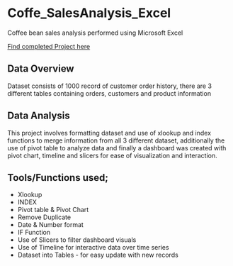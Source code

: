 # Coffe_SalesAnalysis_Excel
Coffee bean sales analysis performed using Microsoft Excel

[Find completed Project here](https://1drv.ms/x/s!AqTplGabyqQjbPpdr4yln5340wQ?e=utffLa&nav=MTVfe0JFRTM0QzE2LTI5MkMtMDY0Qi05N0Y3LTBDQzg1NTVBQUI2QX0)

## Data Overview

Dataset consists of 1000 record of customer order history, there are 3 different tables containing orders, customers and product information

## Data Analysis

This project involves formatting dataset and use of xlookup and index functions to merge information from all 3 different dataset, additionally the use of pivot table to analyze data and finally a dashboard was created with pivot chart, timeline and slicers for ease of visualization and interaction.

## Tools/Functions used;
  - Xlookup
  - INDEX
  - Pivot table & Pivot Chart
  - Remove Duplicate
  - Date & Number format
  - IF Function
  - Use of Slicers to filter dashboard visuals
  - Use of Timeline for interactive data over time series
  - Dataset into Tables - for easy update with new records
